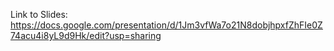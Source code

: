 Link to Slides:
https://docs.google.com/presentation/d/1Jm3vfWa7o21N8dobjhpxfZhFIe0Z74acu4i8yL9d9Hk/edit?usp=sharing
